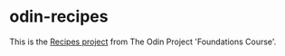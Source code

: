 # odin-recipes
 This is the [Recipes project](https://www.theodinproject.com/lessons/foundations-recipes) from The Odin Project 'Foundations Course'.
